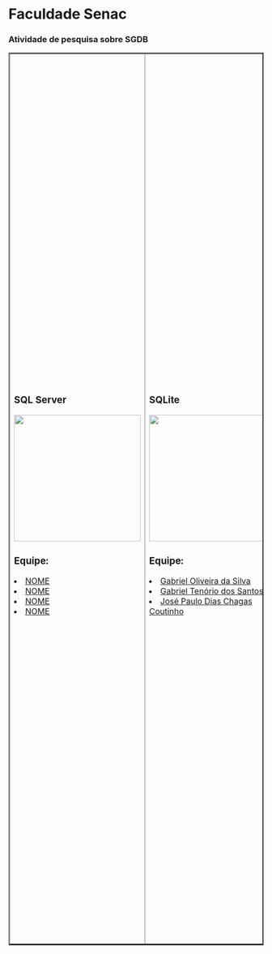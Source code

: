 # Faculdade Senac



### Atividade de pesquisa sobre SGDB 



<table border="2">
  <tr>
    <td>
        <h3>SQL Server</h3>
        <a href="LINK DA ATIVIDADE"><img src="ENDERECO DA IMAGEM" width="250px"></a>
        <h3>Equipe:</h3>
        <li><a href="LINKEDIN">NOME</a></li>
        <li><a href="LINKEDIN">NOME</a></li>
        <li><a href="LINKEDIN">NOME</a></li>
        <li><a href="LINKEDIN">NOME</a></li>       
    </td>
    <td>
        <h3>SQLite</h3>
        <a href="https://miro.com/welcomeonboard/UndEa2pJbnFzdWF0OUNsTlhjUnV0bFRqNWZuQW96QktoVEpjTDRTd2xyRDVob0ZERjRUQ1FpcjQvajRZNXRyZ29KRm9haEl5RFlxSVdZdW01c2JTZkcrNnowQldLTE1FZlJ6ZTkweHpKcm51MFZTcDFxVE1oaUFEc1haNnF0T3VzVXVvMm53MW9OWFg5bkJoVXZxdFhRPT0hdjE=?share_link_id=216509541147"><img src="https://tse3.mm.bing.net/th/id/OIP.d7eqLH2iBisS61wA_1i2WQHaE5?cb=thfvnext&rs=1&pid=ImgDetMain&o=7&rm=3" width="250px"></a>
        <h3>Equipe:</h3>
        <li><a href="LINKEDIN">Gabriel Oliveira da Silva</a></li>
        <li><a href="https://www.linkedin.com/in/gabriel-ten%C3%B3rio-do-santos-35b2a214a">Gabriel Tenório dos Santos</a></li>
        <li><a href="https://www.linkedin.com/in/jose-paulo-dc-coutinho">José Paulo Dias Chagas Coutinho</a></li>       
    </td>
    <td>
        <h3>IBM DB2</h3>
        <a href="LINK DA ATIVIDADE"><img src="ENDERECO DA IMAGEM" width="250px"></a>
        <h3>Equipe:</h3>
        <li><a href="LINKEDIN">NOME</a></li>
        <li><a href="LINKEDIN">NOME</a></li>
        <li><a href="LINKEDIN">NOME</a></li>
        <li><a href="LINKEDIN">NOME</a></li>       
    </td>
    <td>
        <h3>PostgreSQL</h3>
        <a href="https://github.com/etsvb/Trabalho-de-Banco-de-dados-PostgreSQL"><img src="https://www.postgresql.org/media/img/about/press/elephant.png" width="250px"></a>
        <h3>Equipe:</h3>
        <li><a href="https://www.linkedin.com/in/ericha-barbosa-092473292/">Ericha Barbosa</a></li>
        <li><a href="https://www.linkedin.com/in/fl%C3%A1vio-gon%C3%A7alves-961892208">Flávio Gonçalves</a></li>
        <li><a href="https://www.linkedin.com/in/kennedy-de-lima-veras-48366b2b4/">Kennedy Veras</a></li>    
    </td>
    <td>
        <h2>Oracle</h2>
        <a href="LINK DA ATIVIDADE"><img src="https://m.media-amazon.com/images/I/41QodfboFdL.png" width="250px"></a>
        <h3>Equipe:</h3>
        <li><a href="https://www.linkedin.com/in/allany-dias-124377292/">Allany Dias</a></li>
        <li><a href="https://www.linkedin.com/in/guilherme-gon%C3%A7alves-4a6873365/">Guilherme GonçalvesE</a></li>
        <li><a href="https://www.linkedin.com/in/felipe-bento-50552a273/">José Luis</a></li>      
    </td>
    <td>
        <h3>SQL Server</h3>
        <a href="LINK DA ATIVIDADE"><img src="ENDERECO DA IMAGEM" width="250px"></a>
        <h3>Equipe:</h3>
        <li><a href="LINKEDIN">NOME</a></li>
        <li><a href="LINKEDIN">NOME</a></li>
        <li><a href="LINKEDIN">NOME</a></li>
        <li><a href="LINKEDIN">NOME</a></li>       
    </td>
    <td>
        <h3>Amazon RDS</h3>
        <a href="LINK DA ATIVIDADE"><img src="ENDERECO DA IMAGEM" width="250px"></a>
        <h3>Equipe:</h3>
        <li><a href="LINKEDIN">NOME</a></li>
        <li><a href="LINKEDIN">NOME</a></li>
        <li><a href="LINKEDIN">NOME</a></li>
        <li><a href="LINKEDIN">NOME</a></li>       
    </td>
    <td>
        <h3>Elasticsearch</h3>
        <a href="https://miro.com/welcomeonboard/d0MzcWFmSzFjQUZCV3VXT252RnRBaGVNN0dGNDJhdmNucUVnUUVPRGI0NDVrRk9sQllnaVJXQUt5UlYzNHJhMnV2b2pmc21TQlkvOU1Nd1pDUmE1MHBuQ3NnNTliSDFLTXB4K1dLb3JtbHN0VjFOQXdramxnZGVsUkRZRDk3YXZzVXVvMm53MW9OWFg5bkJoVXZxdFhRPT0hdjE=?share_link_id=875022100748"><img src="https://miro.medium.com/0*tCuiG0bJQm-yOBKq.png" width="250px"></a>
        <h3>Equipe:</h3>
        <li><a href="https://www.linkedin.com/in/renata-oliveira-545081195?utm_source=share&utm_campaign=share_via&utm_content=profile&utm_medium=ios_app)">RENATA OLIVEIRA</a></li>
        <li><a href="https://www.linkedin.com/in/filipeara%C3%BAjo?utm_source=share&utm_campaign=share_via&utm_content=profile&utm_medium=android_app">FILIPE ARAUJO</a></li>
        <li><a href="https://www.linkedin.com/in/rodrigo-cesar-41a69817a?utm_source=share&utm_campaign=share_via&utm_content=profile&utm_medium=android_app">RODRIGO CESAR</a></li>
            
    </td>
    <td>
        <h3>Firebase</h3>
        <a href="https://prezi.com/view/jOzgKPMnLG6Udfp6XDVy/?referral_token=cm7FMblnB3FN"><img src="https://encrypted-tbn0.gstatic.com/images?q=tbn:ANd9GcSzXyrUl3yj5mCYEoRakcuV8FHAt4YxECV-Pw&s" width="250px"></a>
        <h3>Equipe:</h3>
         <li><a href="LINKEDIN">GABRIEL ROBERTO</a></li>
        <li><a href="LINKEDIN">IBSON GOMES</a></li>
        <li><a href="www.linkedin.com/in/jpss">JEAN PHILLIP</a></li>
        <li><a href="LINKEDIN">WICTOR EDUARDO</a></li>        
    </td>
    <td>
        <h3>MySQL</h3>
        <a href="https://www.canva.com/design/DAGxyk3QrwQ/8EUmmMMBIVsgjKPi913V6A/edit?utm_content=DAGxyk3QrwQ&utm_campaign=designshare&utm_medium=link2&utm_source=sharebutton"><img src="https://d1.awsstatic.com/asset-repository/products/amazon-rds/1024px-MySQL.ff87215b43fd7292af172e2a5d9b844217262571.png" width="250px"></a>
        <h3>Equipe:</h3>
        <li><a href="https://www.linkedin.com/in/taywan-francisco-084b7727b/">Taywan Francisco</a></li>
        <li><a href="https://www.linkedin.com/in/filipe-jos%C3%A9-909a2a240?utm_source=share&utm_campaign=share_via&utm_content=profile&utm_medium=android_app">Filipe José</a></li>
        <li><a href="https://www.linkedin.com/in/timoteo-junior?utm_source=share&utm_campaign=share_via&utm_content=profile&utm_medium=android_app">Timoteo Junior</a></li>      
    </td>
    <td>
        <h2>MariaDB</h2>
        <a href="LINK DA ATIVIDADE"><img src="ENDERECO DA IMAGEM" width="250px"></a>
        <h3>Equipe:</h3>
        <li><a href="LINKEDIN">NOME</a></li>
        <li><a href="LINKEDIN">NOME</a></li>
        <li><a href="LINKEDIN">NOME</a></li>
        <li><a href="LINKEDIN">NOME</a></li>       
    </td>
    <td>
        <h3>Redis</h3>
        <a href="LINK DA ATIVIDADE"><img src="ENDERECO DA IMAGEM" width="250px"></a>
        <h3>Equipe:</h3>
        <li><a href="LINKEDIN">NOME</a></li>
        <li><a href="LINKEDIN">NOME</a></li>
        <li><a href="LINKEDIN">NOME</a></li>
        <li><a href="LINKEDIN">NOME</a></li>       
    </td>
    <td>
        <h3>Microsoft Access</h3>
        <a href="LINK DA ATIVIDADE"><img src="ENDERECO DA IMAGEM" width="250px"></a>
        <h3>Equipe:</h3>
        <li><a href="LINKEDIN">NOME</a></li>
        <li><a href="LINKEDIN">NOME</a></li>
        <li><a href="LINKEDIN">NOME</a></li>
        <li><a href="LINKEDIN">NOME</a></li>       
    </td>
    <td>
        <h3>MongoDB</h3>
        <a href="https://miro.com/welcomeonboard/M0xmUmp2VE5rcGZneEw1aEFacnVnR0RYRDgzczdLQmxRcU8wZzd1WGdTOGR2SXZCMGVXQUo0ME10YUU3N0VFdElPUEhXRlV0QWh5ZUhlTEhrazlPRGcrWm5Cd0tLalVqU1FRaFkzSmhobGd5WEdreXNoWEo0YktRQjFYQ1MrRkFzVXVvMm53MW9OWFg5bkJoVXZxdFhRPT0hdjE=?share_link_id=507643157782"><img src="https://encrypted-tbn0.gstatic.com/images?q=tbn:ANd9GcT2ZYtHv2OLXmthRPbkmENZRXuqBVDwlsrZ1A&s](https://miro.medium.com/v2/resize:fit:1400/0*cMrQC7z5tka5lG-8)" width="250px"></a>
        <h3>Equipe:</h3>
        <li><a href="https://www.linkedin.com/in/joaoguilhermeo/">João Guilherme</a></li>
        <li><a href="www.linkedin.com/in/victoria-souza-901220242">Victoria Larissa</a></li>
        <li><a href="https://www.linkedin.com/in/vinicius-nascimento-761b73311?utm_source=share&utm_campaign=share_via&utm_content=profile&utm_medium=ios_app">Vinicius Nascimento</a></li>      
    </td>
    <td>
        <h3>Cassandra</h3>
        <a href="https://miro.com/app/board/uXjVJOZVnw8=/"><img src="https://tse2.mm.bing.net/th/id/OIP.mhPclQfU64GpU6wOsql98AHaE9?rs=1&pid=ImgDetMain&o=7&rm=3" width="250px"></a>
        <h3>Equipe:</h3>
        <li><a href="https://www.linkedin.com/in/luiz-gabriel-5a5b46277">Luiz Gabriel</a></li>
        <li><a href="https://www.linkedin.com/in/edson-aguiar888/">Edson Aguiar</a></li>
        <li><a href="https://www.linkedin.com/in/mariah-navarro-a95510275?utm_source=share&utm_campaign=share_via&utm_content=profile&utm_medium=android_app">Mariah Aparecida</a></li>
    </td>
    <td>
        <h3>Microsoft Azure</h3>
        <a href="https://prezi.com/view/hbpytLM3k4si3hWxWPgR/?referral_token=Pz5zXPlnB3FN"><img src="https://www.devopsschool.com/blog/wp-content/uploads/2023/12/image-182-1024x577.png" width="250px"></a>
        <h3>Equipe:</h3>
        <li><a href="https://www.linkedin.com/in/igorbarbosaws/">Igor Barbosa</a></li>
        <li><a href="https://www.linkedin.com/in/danilo-henrique-7a4449382/">Danilo Henrique</a></li>       
    </td>
    <td>
        <h2>Roadmap Database</h2>
        <a href="LINK DA ATIVIDADE"><img src="ENDERECO DA IMAGEM" width="250px"></a>
        <h3>Equipe:</h3>
        <li><a href="LINKEDIN">NOME</a></li>
        <li><a href="LINKEDIN">NOME</a></li>
        <li><a href="LINKEDIN">NOME</a></li>
        <li><a href="LINKEDIN">NOME</a></li>       
    </td>    
  </tr>
</table>
